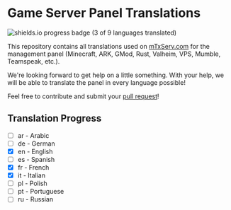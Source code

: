 # Game Server Panel Translations

![shields.io progress badge (3 of 9 languages translated)](https://img.shields.io/badge/translated-1%20of%209-%2309b3af?style=for-the-badge)

This repository contains all translations used on [mTxServ.com](https://mtxserv.com) for the management panel (Minecraft, ARK, GMod, Rust, Valheim, VPS, Mumble, Teamspeak, etc.).

We're looking forward to get help on a little something. With your help, we will be able to translate the panel in every language possible!

Feel free to contribute and submit your [pull request](https://github.com/mTxServ/manager-translations/pulls)!

## Translation Progress

- [ ] ar - Arabic
- [ ] de - German
- [x] en - English
- [ ] es - Spanish
- [x] fr - French
- [x] it - Italian
- [ ] pl - Polish
- [ ] pt - Portuguese
- [ ] ru - Russian
